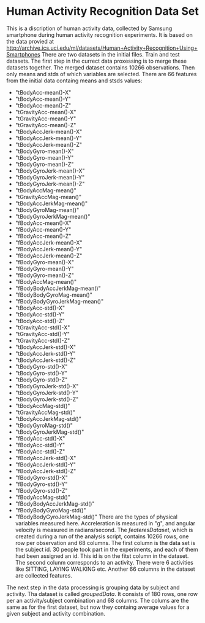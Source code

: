 # Human Activity Recognition Data Set

This is a discription of human activity data, collected by Samsung smartphone during human activity recognition experiments.
It is based on the data provied at http://archive.ics.uci.edu/ml/datasets/Human+Activity+Recognition+Using+Smartphones
There are two datasets in the initial files. Train and test datasets.
The first step in the currect data proxessing is to merge these datasets together. The merged dataset contains 10266 observations. 
Then only means and stds of which variables are selected. There are 66 features from the initial data containg means and stsds values:
* "tBodyAcc-mean()-X"
* "tBodyAcc-mean()-Y"
* "tBodyAcc-mean()-Z"
* "tGravityAcc-mean()-X"
* "tGravityAcc-mean()-Y"
* "tGravityAcc-mean()-Z"
* "tBodyAccJerk-mean()-X"
* "tBodyAccJerk-mean()-Y"
* "tBodyAccJerk-mean()-Z"
* "tBodyGyro-mean()-X"
* "tBodyGyro-mean()-Y"
* "tBodyGyro-mean()-Z"
* "tBodyGyroJerk-mean()-X"
* "tBodyGyroJerk-mean()-Y"
* "tBodyGyroJerk-mean()-Z"
* "tBodyAccMag-mean()"
* "tGravityAccMag-mean()"
* "tBodyAccJerkMag-mean()"
* "tBodyGyroMag-mean()"
* "tBodyGyroJerkMag-mean()"
* "fBodyAcc-mean()-X"
* "fBodyAcc-mean()-Y"
* "fBodyAcc-mean()-Z"
* "fBodyAccJerk-mean()-X"
* "fBodyAccJerk-mean()-Y"
* "fBodyAccJerk-mean()-Z"
* "fBodyGyro-mean()-X"
* "fBodyGyro-mean()-Y"
* "fBodyGyro-mean()-Z"
* "fBodyAccMag-mean()"
* "fBodyBodyAccJerkMag-mean()"
* "fBodyBodyGyroMag-mean()"
* "fBodyBodyGyroJerkMag-mean()"
* "tBodyAcc-std()-X"
* "tBodyAcc-std()-Y"
* "tBodyAcc-std()-Z"
* "tGravityAcc-std()-X"
* "tGravityAcc-std()-Y"
* "tGravityAcc-std()-Z"
* "tBodyAccJerk-std()-X"
* "tBodyAccJerk-std()-Y"
* "tBodyAccJerk-std()-Z"
* "tBodyGyro-std()-X"
* "tBodyGyro-std()-Y"
* "tBodyGyro-std()-Z"
* "tBodyGyroJerk-std()-X"
* "tBodyGyroJerk-std()-Y"
* "tBodyGyroJerk-std()-Z"
* "tBodyAccMag-std()"
* "tGravityAccMag-std()"
* "tBodyAccJerkMag-std()"
* "tBodyGyroMag-std()"
* "tBodyGyroJerkMag-std()"
* "fBodyAcc-std()-X"
* "fBodyAcc-std()-Y"
* "fBodyAcc-std()-Z"
* "fBodyAccJerk-std()-X"
* "fBodyAccJerk-std()-Y"
* "fBodyAccJerk-std()-Z"
* "fBodyGyro-std()-X"
* "fBodyGyro-std()-Y"
* "fBodyGyro-std()-Z"
* "fBodyAccMag-std()"
* "fBodyBodyAccJerkMag-std()"
* "fBodyBodyGyroMag-std()"
* "fBodyBodyGyroJerkMag-std()"
There are the types of physical variables measured here. Accreleration is measured in "g", and angular velocity is measured in radians/second.
The *feateresDataset*, which is created during a run of the analysis script, contains 10266 rows, one row per observation and 68 columns.
The first column is the data set is the subject id. 30 people took part in the experiments, and each of them had been assigned an id. This id is on the fitst column in the dataset. The second colunm corresponds
to an activity. There were 6 activities like SITTING, LAYING WALKING etc. Another 66 columns in the dataset are collected features.

The next step in the data processing is grouping data by subject and activity. Tha dataset is called *groupedData*. It consists of 180 rows, one row per an activity/subject combination and 68 columns. 
The colums are the same as for the first dataset, but now they containg average values for a given subject and activity combination.


